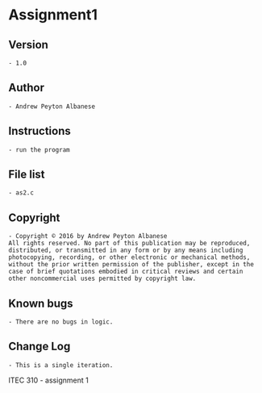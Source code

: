 # Assignment1

## Version 
	- 1.0
## Author 
	- Andrew Peyton Albanese
## Instructions 
	- run the program
## File list 
	- as2.c
## Copyright 
	- Copyright © 2016 by Andrew Peyton Albanese
	All rights reserved. No part of this publication may be reproduced, distributed, or transmitted in any form or by any means including photocopying, recording, or other electronic or mechanical methods, without the prior written permission of the publisher, except in the case of brief quotations embodied in critical reviews and certain other noncommercial uses permitted by copyright law.
## Known bugs
	- There are no bugs in logic.
## Change Log 
	- This is a single iteration.

ITEC 310 - assignment 1
